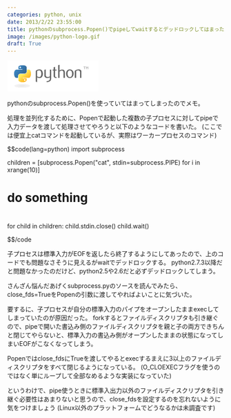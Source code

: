 ```yaml
---
categories: python, unix
date: 2013/2/22 23:55:00
title: pythonのsubprocess.Popen()でpipeしてwaitするとデッドロックしてはまった件
image: /images/python-logo.gif
draft: True
---
```


![python](/images/python-logo.gif)

pythonのsubprocess.Popen()を使っていてはまってしまったのでメモ。

処理を並列化するために、Popenで起動した複数の子プロセスに対してpipeで入力データを渡して処理させてやろうと以下のようなコードを書いた。
(ここでは便宜上catコマンドを起動しているが、実際はワーカープロセスのコマンド)

$$code(lang=python)
import subprocess

children = [subprocess.Popen("cat", stdin=subprocess.PIPE) for i in xrange(10)]
#
# do something
#
for child in children:
    child.stdin.close()
    child.wait()

$$/code

子プロセスは標準入力がEOFを返したら終了するようにしてあったので、上のコードでも問題なさそうに見えるがwaitでデッドロックする。
python2.7.3以降だと問題なかったのだけど、python2.5や2.6だと必ずデッドロックしてしまう。

さんざん悩んだあげくsubprocess.pyのソースを読んでみたら、close_fds=TrueをPopenの引数に渡してやればよいことに気づいた。

要するに、子プロセスが自分の標準入力のパイプをオープンしたままexecしてしまっていたのが原因だった。
forkするとファイルディスクリプタも引き継ぐので、pipeで開いた書込み側のファイルディスクリプタを親と子の両方できちんと閉じてやらないと、標準入力の書込み側がオープンしたままの状態になってしまいEOFがこなくなってしまう。

Popenではclose_fdsにTrueを渡してやるとexecするまえに3以上のファイルディスクリプタをすべて閉じるようになっている。
(O_CLOEXECフラグを使うのではなく単にループして全部なめるような実装になっていた)

というわけで、pipe使うときに標準入出力以外のファイルディスクリプタを引き継ぐ必要性はあまりないと思うので、close_fdsを設定するのを忘れないように気をつけましょう
(Linux以外のプラットフォームでどうなるかは未調査です)
